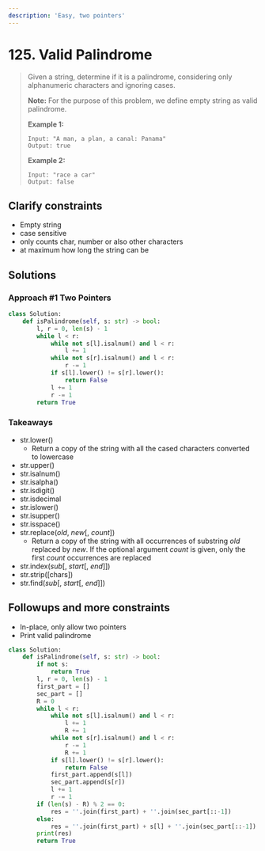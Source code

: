 ```yaml
---
description: 'Easy, two pointers'
---
```


# 125. Valid Palindrome

> Given a string, determine if it is a palindrome, considering only alphanumeric characters and ignoring cases.
>
> **Note:** For the purpose of this problem, we define empty string as valid palindrome.
>
> **Example 1:**
>
> ```text
> Input: "A man, a plan, a canal: Panama"
> Output: true
> ```
>
> **Example 2:**
>
> ```text
> Input: "race a car"
> Output: false
> ```

## Clarify constraints

* Empty string
* case sensitive
* only counts char, number or also other characters
* at maximum how long the string can be

## Solutions

### Approach \#1 Two Pointers

```python
class Solution:
    def isPalindrome(self, s: str) -> bool:
        l, r = 0, len(s) - 1
        while l < r:
            while not s[l].isalnum() and l < r:
                l += 1
            while not s[r].isalnum() and l < r:
                r -= 1
            if s[l].lower() != s[r].lower():
                return False
            l += 1
            r -= 1
        return True
```

### Takeaways

* str.lower\(\)
  * Return a copy of the string with all the cased characters converted to lowercase
* str.upper\(\)
* str.isalnum\(\)
* str.isalpha\(\)
* str.isdigit\(\)
* str.isdecimal
* str.islower\(\)
* str.isupper\(\)
* str.isspace\(\)
* str.replace\(_old_, _new_\[, _count_\]\)
  * Return a copy of the string with all occurrences of substring _old_ replaced by _new_. If the optional argument _count_ is given, only the first _count_ occurrences are replaced
* str.index\(_sub_\[, _start_\[, _end_\]\]\)
* str.strip\(\[chars\]\)
* str.find\(_sub_\[, _start_\[, _end_\]\]\)

## Followups and more constraints

* In-place, only allow two pointers
* Print valid palindrome

```python
class Solution:
    def isPalindrome(self, s: str) -> bool:
        if not s:
            return True
        l, r = 0, len(s) - 1
        first_part = []
        sec_part = []
        R = 0
        while l < r:
            while not s[l].isalnum() and l < r:
                l += 1
                R += 1
            while not s[r].isalnum() and l < r:
                r -= 1
                R += 1
            if s[l].lower() != s[r].lower():
                return False
            first_part.append(s[l])
            sec_part.append(s[r])
            l += 1
            r -= 1 
        if (len(s) - R) % 2 == 0:
            res = ''.join(first_part) + ''.join(sec_part[::-1])
        else:
            res = ''.join(first_part) + s[l] + ''.join(sec_part[::-1])
        print(res)
        return True
```

